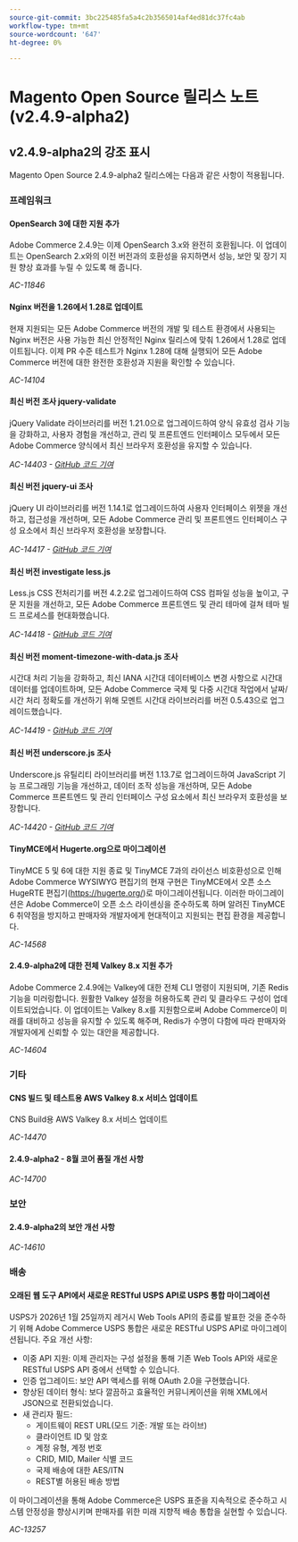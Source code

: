 ```yaml
---
source-git-commit: 3bc225485fa5a4c2b3565014af4ed81dc37fc4ab
workflow-type: tm+mt
source-wordcount: '647'
ht-degree: 0%

---
```

# Magento Open Source 릴리스 노트(v2.4.9-alpha2)

## v2.4.9-alpha2의 강조 표시

Magento Open Source 2.4.9-alpha2 릴리스에는 다음과 같은 사항이 적용됩니다.

### 프레임워크

#### OpenSearch 3에 대한 지원 추가

Adobe Commerce 2.4.9는 이제 OpenSearch 3.x와 완전히 호환됩니다. 이 업데이트는 OpenSearch 2.x와의 이전 버전과의 호환성을 유지하면서 성능, 보안 및 장기 지원 향상 효과를 누릴 수 있도록 해 줍니다.

_AC-11846_

#### Nginx 버전을 1.26에서 1.28로 업데이트

현재 지원되는 모든 Adobe Commerce 버전의 개발 및 테스트 환경에서 사용되는 Nginx 버전은 사용 가능한 최신 안정적인 Nginx 릴리스에 맞춰 1.26에서 1.28로 업데이트됩니다.
이제 PR 수준 테스트가 Nginx 1.28에 대해 실행되어 모든 Adobe Commerce 버전에 대한 완전한 호환성과 지원을 확인할 수 있습니다.

_AC-14104_

#### 최신 버전 조사 jquery-validate

jQuery Validate 라이브러리를 버전 1.21.0으로 업그레이드하여 양식 유효성 검사 기능을 강화하고, 사용자 경험을 개선하고, 관리 및 프론트엔드 인터페이스 모두에서 모든 Adobe Commerce 양식에서 최신 브라우저 호환성을 유지할 수 있습니다.

_AC-14403 - [GitHub 코드 기여](https://github.com/magento/magento2/commit/98b2848a)_

#### 최신 버전 jquery-ui 조사

jQuery UI 라이브러리를 버전 1.14.1로 업그레이드하여 사용자 인터페이스 위젯을 개선하고, 접근성을 개선하며, 모든 Adobe Commerce 관리 및 프론트엔드 인터페이스 구성 요소에서 최신 브라우저 호환성을 보장합니다.

_AC-14417 - [GitHub 코드 기여](https://github.com/magento/magento2/commit/77c589a6)_

#### 최신 버전 investigate less.js

Less.js CSS 전처리기를 버전 4.2.2로 업그레이드하여 CSS 컴파일 성능을 높이고, 구문 지원을 개선하고, 모든 Adobe Commerce 프론트엔드 및 관리 테마에 걸쳐 테마 빌드 프로세스를 현대화했습니다.

_AC-14418 - [GitHub 코드 기여](https://github.com/magento/magento2/commit/98b2848a)_

#### 최신 버전 moment-timezone-with-data.js 조사

시간대 처리 기능을 강화하고, 최신 IANA 시간대 데이터베이스 변경 사항으로 시간대 데이터를 업데이트하며, 모든 Adobe Commerce 국제 및 다중 시간대 작업에서 날짜/시간 처리 정확도를 개선하기 위해 모멘트 시간대 라이브러리를 버전 0.5.43으로 업그레이드했습니다.

_AC-14419 - [GitHub 코드 기여](https://github.com/magento/magento2/commit/98b2848a)_

#### 최신 버전 underscore.js 조사

Underscore.js 유틸리티 라이브러리를 버전 1.13.7로 업그레이드하여 JavaScript 기능 프로그래밍 기능을 개선하고, 데이터 조작 성능을 개선하며, 모든 Adobe Commerce 프론트엔드 및 관리 인터페이스 구성 요소에서 최신 브라우저 호환성을 보장합니다.

_AC-14420 - [GitHub 코드 기여](https://github.com/magento/magento2/commit/98b2848a)_

#### TinyMCE에서 Hugerte.org으로 마이그레이션

TinyMCE 5 및 6에 대한 지원 종료 및 TinyMCE 7과의 라이선스 비호환성으로 인해 Adobe Commerce WYSIWYG 편집기의 현재 구현은 TinyMCE에서 오픈 소스 HugeRTE 편집기(https://hugerte.org/)로 마이그레이션됩니다.
이러한 마이그레이션은 Adobe Commerce이 오픈 소스 라이센싱을 준수하도록 하며 알려진 TinyMCE 6 취약점을 방지하고 판매자와 개발자에게 현대적이고 지원되는 편집 환경을 제공합니다.

_AC-14568_

#### 2.4.9-alpha2에 대한 전체 Valkey 8.x 지원 추가

Adobe Commerce 2.4.9에는 Valkey에 대한 전체 CLI 명령이 지원되며, 기존 Redis 기능을 미러링합니다. 원활한 Valkey 설정을 허용하도록 관리 및 클라우드 구성이 업데이트되었습니다.
이 업데이트는 Valkey 8.x를 지원함으로써 Adobe Commerce이 미래를 대비하고 성능을 유지할 수 있도록 해주며, Redis가 수명이 다함에 따라 판매자와 개발자에게 신뢰할 수 있는 대안을 제공합니다.

_AC-14604_

### 기타

#### CNS 빌드 및 테스트용 AWS Valkey 8.x 서비스 업데이트

CNS Build용 AWS Valkey 8.x 서비스 업데이트

_AC-14470_

#### 2.4.9-alpha2 - 8월 코어 품질 개선 사항

_AC-14700_

### 보안

#### 2.4.9-alpha2의 보안 개선 사항

_AC-14610_

### 배송

#### 오래된 웹 도구 API에서 새로운 RESTful USPS API로 USPS 통합 마이그레이션

USPS가 2026년 1월 25일까지 레거시 Web Tools API의 종료를 발표한 것을 준수하기 위해 Adobe Commerce USPS 통합은 새로운 RESTful USPS API로 마이그레이션됩니다.
주요 개선 사항:

* 이중 API 지원: 이제 관리자는 구성 설정을 통해 기존 Web Tools API와 새로운 RESTful USPS API 중에서 선택할 수 있습니다.
* 인증 업그레이드: 보안 API 액세스를 위해 OAuth 2.0을 구현했습니다.
* 향상된 데이터 형식: 보다 깔끔하고 효율적인 커뮤니케이션을 위해 XML에서 JSON으로 전환되었습니다.
* 새 관리자 필드:
   * 게이트웨이 REST URL(모드 기준: 개발 또는 라이브)
   * 클라이언트 ID 및 암호
   * 계정 유형, 계정 번호
   * CRID, MID, Mailer 식별 코드
   * 국제 배송에 대한 AES/ITN
   * REST별 허용된 배송 방법

이 마이그레이션을 통해 Adobe Commerce은 USPS 표준을 지속적으로 준수하고 시스템 안정성을 향상시키며 판매자를 위한 미래 지향적 배송 통합을 실현할 수 있습니다.

_AC-13257_
